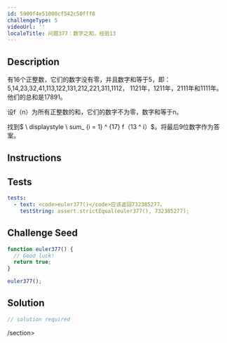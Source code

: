 ```yaml
---
id: 5900f4e51000cf542c50fff8
challengeType: 5
videoUrl: ''
localeTitle: 问题377：数字之和，经验13
---
```


## Description
<section id="description">有16个正整数，它们的数字没有零，并且数字和等于5，即：5,14,23,32,41,113,122,131,212,221,311,1112， 1121年，1211年，2111年和1111年。他们的总和是17891。 <p>设f（n）为所有正整数的和，它们的数字不为零，数字和等于n。 </p><p>找到$ \ displaystyle \ sum_ {i = 1} ^ {17} f（13 ^ i）$。将最后9位数字作为答案。 </p></section>

## Instructions
<section id="instructions">
</section>

## Tests
<section id='tests'>

```yml
tests:
  - text: <code>euler377()</code>应该返回732385277。
    testString: assert.strictEqual(euler377(), 732385277);

```

</section>

## Challenge Seed
<section id='challengeSeed'>

<div id='js-seed'>

```js
function euler377() {
  // Good luck!
  return true;
}

euler377();

```

</div>



</section>

## Solution
<section id='solution'>

```js
// solution required
```

/section>
